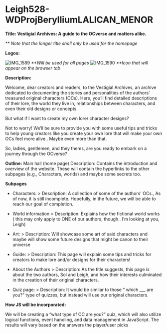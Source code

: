 # Leigh528-WDProjBerylliumLALICAN_MENOR
**Title: Vestigial Archives: A guide to the OCverse and matters alike.**

_** Note that the longer title shall only be used for the homepage_

**Logos:**


![IMG_1589](https://github.com/user-attachments/assets/7c0df884-ef1b-4145-b431-ca67c1f2a06e)
_**Will be used for all pages_
![IMG_1590](https://github.com/user-attachments/assets/3b00e723-f4bf-49f9-813c-dba3d70fd311) 
_**Icon that will appear on the browser tab_


**Description:**

Welcome, dear creators and readers, to the Vestigial Archives, an archive dedicated to documenting the stories and personalities of the authors’ treasured original characters (OCs). Here, you’ll find detailed descriptions of their lore, the world they live in, relationships between characters, and even their old designs or concepts.

But what if I want to create my own lore/ character designs?

Not to worry! We’ll be sure to provide you with some useful tips and tricks to help young creators like you create your own lore that will make your own OCs feel more alive.. Maybe even more than that.

So, ladies, gentlemen, and they thems, are you ready to embark on a journey through the OCverse?

**Outline:**
Main hall (home page)
Description: Contains the introduction and overview of the website. These will contain the hyperlinks to the other subpages (e.g., Characters, worlds) and maybe some secrets too. 

**Subpages**
* Characters: 
                         > Description: A collection of some of the authors' OCs., As of now, it is still incomplete. Hopefully, in the future, we will be able to reach our goal of completion.  

* World information
						> Description:  Explains how the fictional world works ( this may only apply to ONE of our authors, though.. I’m looking at you, Leigh)

* Art:
 						> Description: Will showcase some art of said characters and maybe will show some future designs that might be canon to their universe

* Guide: 
		 				 > Description: This page will explain some tips and tricks for creators to make lore and/or designs for their characters!

* About the Authors
						 > Description: As the title suggests, this page is about the two authors, Sol and Leigh, and how their interests culminated in the creation of their original characters.

* Quiz page:
 						 > Description: It would be similar to those “ which ___ are you?” type of quizzes, but instead will use our original characters. 



**How JS will be incorporated:**

 We will be creating a “what type of OC are you?” quiz, which will also utilize logical functions, event handling, and data management in JavaScript. The results will vary based on the answers the player/user picks







